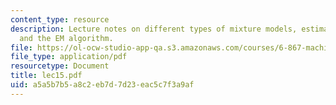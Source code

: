 ```yaml
---
content_type: resource
description: Lecture notes on different types of mixture models, estimating mixtures,
  and the EM algorithm.
file: https://ol-ocw-studio-app-qa.s3.amazonaws.com/courses/6-867-machine-learning-fall-2006/a5a5b7b5a8c2eb7d7d23eac5c7f3a9af_lec15.pdf
file_type: application/pdf
resourcetype: Document
title: lec15.pdf
uid: a5a5b7b5-a8c2-eb7d-7d23-eac5c7f3a9af
---
```

